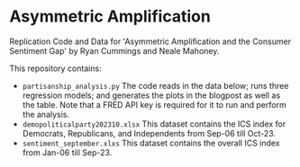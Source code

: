 # Asymmetric Amplification
Replication Code and Data for 'Asymmetric Amplification and the Consumer Sentiment Gap' by Ryan Cummings and Neale Mahoney.

This repository contains:

- `partisanship_analysis.py` The code reads in the data below; runs three regression models; and generates the plots in the blogpost as well as the table. Note that a FRED API key is required for it to run and perform the analysis.
- `demopoliticalparty202310.xlsx` This dataset contains the ICS index for Democrats, Republicans, and Independents from Sep-06 till Oct-23.
- `sentiment_september.xlxs` This dataset contains the overall ICS index from Jan-06 till Sep-23.
